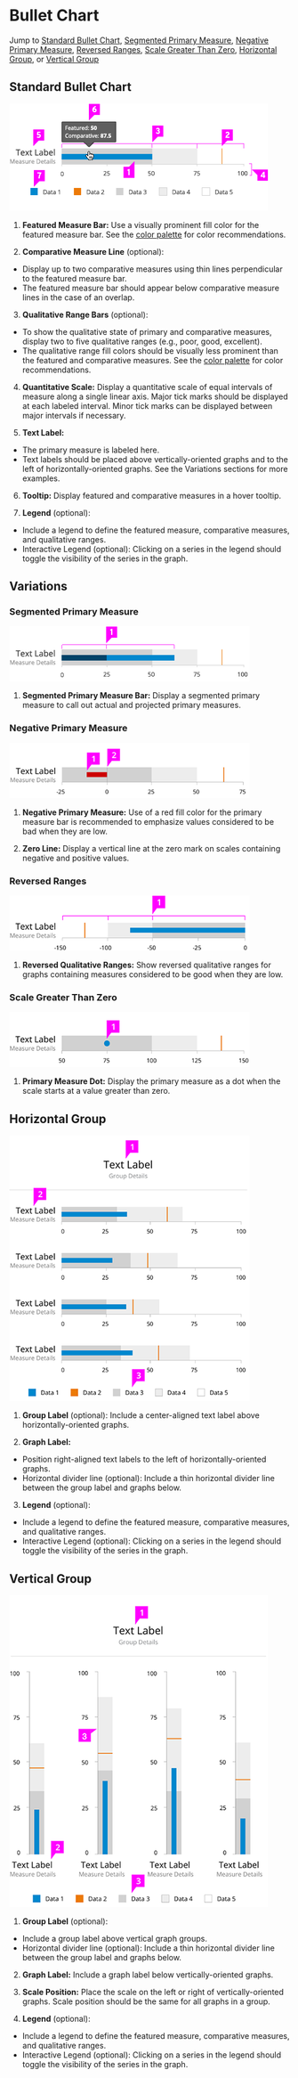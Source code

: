 # Bullet Chart

Jump to [Standard Bullet Chart](#standard-bullet-chart), [Segmented Primary Measure](#segmented-primary-measure), [Negative Primary Measure](#negative-primary-measure), [Reversed Ranges](#reversed-ranges), [Scale Greater Than Zero](#scale-greater-than-zero), [Horizontal Group](#horizontal-group), or [Vertical Group](#vertical-group)

## Standard Bullet Chart
![Image of standard bullet chart](img/bullet-chart-callout.png)

1. **Featured Measure Bar:** Use a visually prominent fill color for the featured measure bar. See the [color palette](https://www.patternfly.org/styles/color-palette/) for color recommendations.

2. **Comparative Measure Line** (optional):
  * Display up to two comparative measures using thin lines perpendicular to the featured measure bar.
  * The featured measure bar should appear below comparative measure lines in the case of an overlap.

3. **Qualitative Range Bars** (optional):
  * To show the qualitative state of primary and comparative measures, display two to five qualitative ranges (e.g., poor, good, excellent).
  * The qualitative range fill colors should be visually less prominent than the featured and comparative measures. See the [color palette](https://www.patternfly.org/styles/color-palette/) for color recommendations.

4. **Quantitative Scale:** Display a quantitative scale of equal intervals of measure along a single linear axis. Major tick marks should be displayed at each labeled interval. Minor tick marks can be displayed between major intervals if necessary.

5. **Text Label:**
  * The primary measure is labeled here.
  * Text labels should be placed above vertically-oriented graphs and to the left of horizontally-oriented graphs. See the Variations sections for more examples.

6. **Tooltip:** Display featured and comparative measures in a hover tooltip.

5. **Legend** (optional):
  * Include a legend to define the featured measure, comparative measures, and qualitative ranges.
  * Interactive Legend (optional): Clicking on a series in the legend should toggle the visibility of the series in the graph.


## Variations

### Segmented Primary Measure

![Image of bullet chart segmented callout](img/segmented-primary-bullet-chart-callout.png)

1. **Segmented Primary Measure Bar:** Display a segmented primary measure to call out actual and projected primary measures.

### Negative Primary Measure

![Image of bullet chart primary measure callout](img/negative-primary-measure-bullet-chart-callout.png)

1. **Negative Primary Measure:** Use of a red fill color for the primary measure bar is recommended to emphasize values considered to be bad when they are low.

1. **Zero Line:** Display a vertical line at the zero mark on scales containing negative and	positive values.

### Reversed Ranges

![Image of bullet chart reversed ranges callout](img/reversed-ranges-callout.png)

1. **Reversed Qualitative Ranges:** Show reversed qualitative ranges for graphs containing measures	considered to be good when they are low.

### Scale Greater Than Zero

![Image of bullet chart scale callout](img/greater-than-bullet-chart-callout.png)

1. **Primary Measure Dot:** Display the primary measure as a dot when the scale starts at a value greater than zero.

## Horizontal Group

![Image of bullet chart horizontal group callout](img/grouped-horizontal-bullet-chart-callout.png)

1. **Group Label** (optional): Include a center-aligned text label above horizontally-oriented graphs.

2. **Graph Label:**
  * Position right-aligned text labels to the left of horizontally-oriented graphs.
  * Horizontal divider line (optional): Include a thin horizontal divider line between the group label and graphs below.

3. **Legend** (optional):
  * Include a legend to define the featured measure, comparative measures, and qualitative ranges.
  * Interactive Legend (optional): Clicking on a series in the legend should toggle the visibility of the series in the graph.

## Vertical Group

![Image of bullet chart vertical group callout](img/grouped-vertical-bullet-chart-callout.png)

1. **Group Label** (optional):
  * Include a group label above vertical graph groups.
  * Horizontal divider line (optional): Include a thin horizontal divider line between the group label and graphs below.

2. **Graph Label:** Include a graph label below vertically-oriented graphs.

3. **Scale Position:** Place the scale on the left or right of vertically-oriented graphs. Scale position should be the same for all graphs in a group.

4. **Legend** (optional):
  * Include a legend to define the featured measure, comparative measures, and qualitative ranges.
  * Interactive Legend (optional): Clicking on a series in the legend should toggle the visibility of the series in the graph.
